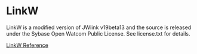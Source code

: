 # LinkW

LinkW is a modified version of JWlink v19beta13 and the source is released under the Sybase Open Watcom Public License. See license.txt for details.

[LinkW Reference](doc/readme.md)
